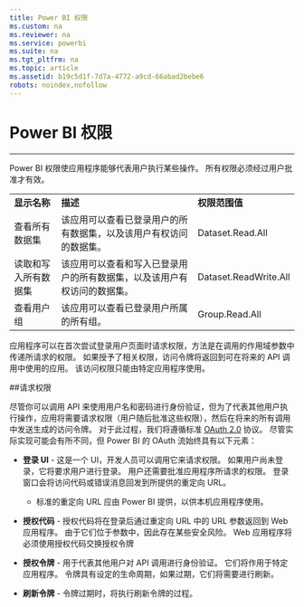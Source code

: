 ```yaml
---
title: Power BI 权限
ms.custom: na
ms.reviewer: na
ms.service: powerbi
ms.suite: na
ms.tgt_pltfrm: na
ms.topic: article
ms.assetid: b19c5d1f-7d7a-4772-a9cd-66abad2bebe6
robots: noindex,nofollow
---
```

# Power BI 权限
---

Power BI 权限使应用程序能够代表用户执行某些操作。
所有权限必须经过用户批准才有效。

<table>
  <tr>
    <td>
      <b>显示名称</b>
    </td>
    <td>
      <b>描述</b>
    </td>
    <td>
      <b>权限范围值</b>
    </td>
  </tr>
  <tr>
    <td>查看所有数据集</td>
    <td>该应用可以查看已登录用户的所有数据集，以及该用户有权访问的数据集。</td>
    <td>Dataset.Read.All</td>
  </tr>
  <tr>
    <td>读取和写入所有数据集</td>
    <td>该应用可以查看和写入已登录用户的所有数据集，以及该用户有权访问的数据集。</td>
    <td>Dataset.ReadWrite.All</td>
  </tr>
  <tr>
    <td>查看用户组</td>
    <td>该应用可以查看已登录用户所属的所有组。</td>
    <td>Group.Read.All</td>
  </tr>
</table>
应用程序可以在首次尝试登录用户页面时请求权限，方法是在调用的作用域参数中传递所请求的权限。
如果授予了相关权限，访问令牌将返回到可在将来的 API 调用中使用的应用。
该访问权限只能由特定应用程序使用。

##请求权限

尽管你可以调用 API 来使用用户名和密码进行身份验证，但为了代表其他用户执行操作，应用将需要请求权限（用户随后批准这些权限），然后在将来的所有调用中发送生成的访问令牌。
对于此过程，我们将遵循标准 [OAuth 2.0](http://oauth.net/2/) 协议。
尽管实际实现可能会有所不同，但 Power BI 的 OAuth 流始终具有以下元素：

*   **登录 UI** - 这是一个 UI，开发人员可以调用它来请求权限。
    如果用户尚未登录，它将要求用户进行登录。
    用户还需要批准应用程序所请求的权限。
    登录窗口会将访问代码或错误消息回发到所提供的重定向 URL。
    
    *   标准的重定向 URL 应由 Power BI 提供，以供本机应用程序使用。
*   **授权代码** - 授权代码将在登录后通过重定向 URL 中的 URL 参数返回到 Web 应用程序。
    由于它们位于参数中，因此存在某些安全风险。
    Web 应用程序将必须使用授权代码交换授权令牌
*   **授权令牌** - 用于代表其他用户对 API 调用进行身份验证。
    它们将作用于特定应用程序。
    令牌具有设定的生命周期，如果过期，它们将需要进行刷新。
*   **刷新令牌** - 令牌过期时，将执行刷新令牌的过程。


